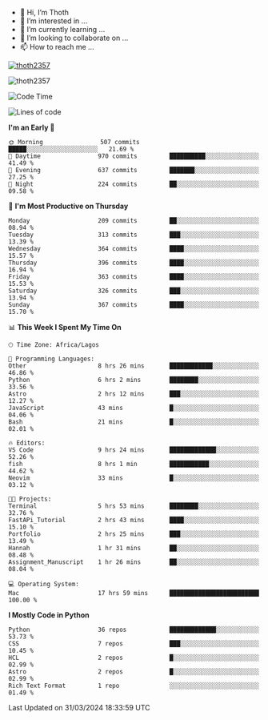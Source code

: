 <!---
thoth2357/thoth2357 is a ✨ special ✨ repository because its `README.md` (this file) appears on your GitHub profile.
You can click the Preview link to take a look at your changes.
--->

- 👋 Hi, I’m Thoth
- 👀 I’m interested in ...
- 🌱 I’m currently learning ...
- 💞️ I’m looking to collaborate on ...
- 📫 How to reach me ...


<p align="left"> <a href="https://github.com/ryo-ma/github-profile-trophy"><img src="https://github-profile-trophy.vercel.app/?username=thoth2357&row=1&theme=gruvbox" alt="thoth2357" /></a> </p>
<p align="left"> <img src="https://komarev.com/ghpvc/?username=thoth2357&label=Profile%20views&color=0e75b6&style=flat" alt="thoth2357" /> </p>

<!--START_SECTION:waka-->
![Code Time](http://img.shields.io/badge/Code%20Time-2%2C813%20hrs%204%20mins-blue)

![Lines of code](https://img.shields.io/badge/From%20Hello%20World%20I%27ve%20Written-31.0%20million%20lines%20of%20code-blue)

**I'm an Early 🐤** 

```text
🌞 Morning                507 commits         █████░░░░░░░░░░░░░░░░░░░░   21.69 % 
🌆 Daytime                970 commits         ██████████░░░░░░░░░░░░░░░   41.49 % 
🌃 Evening                637 commits         ███████░░░░░░░░░░░░░░░░░░   27.25 % 
🌙 Night                  224 commits         ██░░░░░░░░░░░░░░░░░░░░░░░   09.58 % 
```
📅 **I'm Most Productive on Thursday** 

```text
Monday                   209 commits         ██░░░░░░░░░░░░░░░░░░░░░░░   08.94 % 
Tuesday                  313 commits         ███░░░░░░░░░░░░░░░░░░░░░░   13.39 % 
Wednesday                364 commits         ████░░░░░░░░░░░░░░░░░░░░░   15.57 % 
Thursday                 396 commits         ████░░░░░░░░░░░░░░░░░░░░░   16.94 % 
Friday                   363 commits         ████░░░░░░░░░░░░░░░░░░░░░   15.53 % 
Saturday                 326 commits         ███░░░░░░░░░░░░░░░░░░░░░░   13.94 % 
Sunday                   367 commits         ████░░░░░░░░░░░░░░░░░░░░░   15.70 % 
```


📊 **This Week I Spent My Time On** 

```text
🕑︎ Time Zone: Africa/Lagos

💬 Programming Languages: 
Other                    8 hrs 26 mins       ████████████░░░░░░░░░░░░░   46.86 % 
Python                   6 hrs 2 mins        ████████░░░░░░░░░░░░░░░░░   33.56 % 
Astro                    2 hrs 12 mins       ███░░░░░░░░░░░░░░░░░░░░░░   12.27 % 
JavaScript               43 mins             █░░░░░░░░░░░░░░░░░░░░░░░░   04.06 % 
Bash                     21 mins             █░░░░░░░░░░░░░░░░░░░░░░░░   02.01 % 

🔥 Editors: 
VS Code                  9 hrs 24 mins       █████████████░░░░░░░░░░░░   52.26 % 
fish                     8 hrs 1 min         ███████████░░░░░░░░░░░░░░   44.62 % 
Neovim                   33 mins             █░░░░░░░░░░░░░░░░░░░░░░░░   03.12 % 

🐱‍💻 Projects: 
Terminal                 5 hrs 53 mins       ████████░░░░░░░░░░░░░░░░░   32.76 % 
FastAPi_Tutorial         2 hrs 43 mins       ████░░░░░░░░░░░░░░░░░░░░░   15.10 % 
Portfolio                2 hrs 25 mins       ███░░░░░░░░░░░░░░░░░░░░░░   13.49 % 
Hannah                   1 hr 31 mins        ██░░░░░░░░░░░░░░░░░░░░░░░   08.48 % 
Assignment_Manuscript    1 hr 26 mins        ██░░░░░░░░░░░░░░░░░░░░░░░   08.04 % 

💻 Operating System: 
Mac                      17 hrs 59 mins      █████████████████████████   100.00 % 
```

**I Mostly Code in Python** 

```text
Python                   36 repos            █████████████░░░░░░░░░░░░   53.73 % 
CSS                      7 repos             ███░░░░░░░░░░░░░░░░░░░░░░   10.45 % 
HCL                      2 repos             █░░░░░░░░░░░░░░░░░░░░░░░░   02.99 % 
Astro                    2 repos             █░░░░░░░░░░░░░░░░░░░░░░░░   02.99 % 
Rich Text Format         1 repo              ░░░░░░░░░░░░░░░░░░░░░░░░░   01.49 % 
```




 Last Updated on 31/03/2024 18:33:59 UTC
<!--END_SECTION:waka-->
<!--![](http://github-profile-summary-cards.vercel.app/api/cards/profile-details?username=thoth2357&theme=2077)

![](http://github-profile-summary-cards.vercel.app/api/cards/stats?username=thoth2357&theme=2077)![](http://github-profile-summary-cards.vercel.app/api/cards/productive-time?username=thoth2357&theme=2077&utcOffset=8) -->
